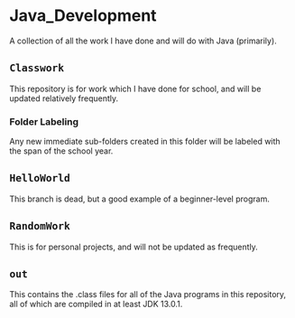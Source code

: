 # Java_Development
A collection of all the work I have done and will do with Java (primarily).
## `Classwork`
This repository is for work which I have done for school, and will be updated relatively frequently.
### Folder Labeling
Any new immediate sub-folders created in this folder will be labeled with the span of the school year.
## `HelloWorld`
This branch is dead, but a good example of a beginner-level program.
## `RandomWork`
This is for personal projects, and will not be updated as frequently.
## `out`
This contains the .class files for all of the Java programs in this repository, all of which are compiled in at least JDK 13.0.1.
